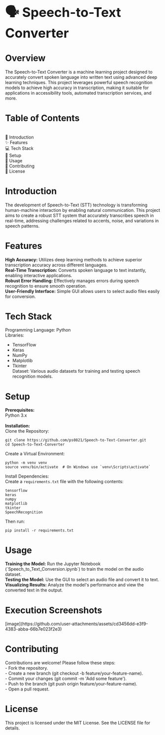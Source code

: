 <h1 style="font-size: 3em; font-weight: bold;">🗣️ Speech-to-Text Converter</h1>

<h1><b>Overview</b></h1>

The Speech-to-Text Converter is a machine learning project designed to accurately convert spoken language into written text using advanced deep learning techniques. This project leverages powerful speech recognition models to achieve high accuracy in transcription, making it suitable for applications in accessibility tools, automated transcription services, and more.

<h1><b>Table of Contents</b></h1>
<br>
📖 Introduction<br>
✨ Features<br>
💻 Tech Stack<br>
🚀 Setup<br>
🔧 Usage<br>
🤝 Contributing<br>
📜 License<br>

<h1><b>Introduction</b></h1>

The development of Speech-to-Text (STT) technology is transforming human-machine interaction by enabling natural communication. This project aims to create a robust STT system that accurately transcribes speech in real-time, addressing challenges related to accents, noise, and variations in speech patterns.

<h1><b>Features</b></h1>
<b>High Accuracy:</b> Utilizes deep learning methods to achieve superior transcription accuracy across different languages.<br>
<b>Real-Time Transcription:</b> Converts spoken language to text instantly, enabling interactive applications.<br>
<b>Robust Error Handling:</b> Effectively manages errors during speech recognition to ensure smooth operation.<br>
<b>User-Friendly Interface:</b> Simple GUI allows users to select audio files easily for conversion.<br>

<h1><b>Tech Stack</b></h1>

Programming Language: Python<br>
Libraries:<br>
- TensorFlow<br>
- Keras<br>
- NumPy<br>
- Matplotlib<br>
- Tkinter<br>
Dataset: Various audio datasets for training and testing speech recognition models.<br>

<h1><b>Setup</b></h1>

<b>Prerequisites:</b><br>
Python 3.x<br>
<br>
<b>Installation:</b><br>
Clone the Repository:<br>
<pre><code>git clone https://github.com/ps0821/Speech-to-Text-Converter.git
cd Speech-to-Text-Converter</code></pre>

Create a Virtual Environment:<br>
<pre><code>python -m venv venv
source venv/bin/activate  # On Windows use `venv\Scripts\activate`</code></pre>

Install Dependencies:<br> 
Create a `requirements.txt` file with the following contents:<br>
<pre><code>tensorflow
keras
numpy
matplotlib
tkinter
SpeechRecognition</code></pre>

Then run:<br>
<pre><code>pip install -r requirements.txt</code></pre>

<h1><b>Usage</b></h1>
<b>Training the Model:</b> Run the Jupyter Notebook (`Speech_to_Text_Conversion.ipynb`) to train the model on the audio dataset.<br>
<b>Testing the Model:</b> Use the GUI to select an audio file and convert it to text.<br>
<b>Visualizing Results:</b> Analyze the model's performance and view the converted text in the output.<br>

<h1><b>Execution Screenshots</b></h1>
[image](https://github.com/user-attachments/assets/cd3456dd-e3f9-4383-abba-66b7e023f2e3)





<h1><b>Contributing</b></h1>
Contributions are welcome! Please follow these steps:<br>
- Fork the repository.<br>
- Create a new branch (git checkout -b feature/your-feature-name).<br>
- Commit your changes (git commit -m 'Add some feature').<br>
- Push to the branch (git push origin feature/your-feature-name).<br>
- Open a pull request.<br>

<h1><b>License</b></h1>
This project is licensed under the MIT License. See the LICENSE file for details.<br>

